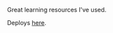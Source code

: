 Great learning resources I've used.

Deploys [here](https://thegoldenmule.github.io/learning-resources/).
